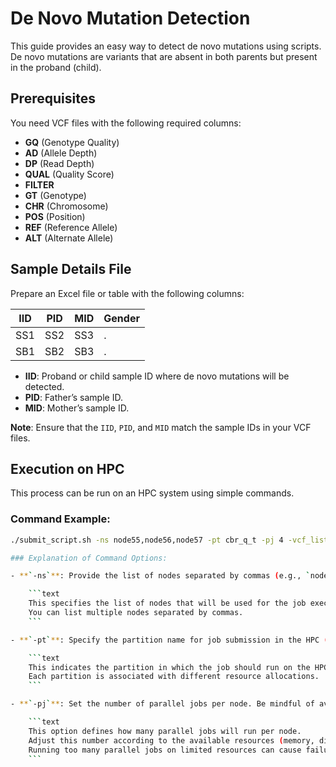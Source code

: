 # De Novo Mutation Detection  

This guide provides an easy way to detect de novo mutations using scripts. De novo mutations are variants that are absent in both parents but present in the proband (child).

## Prerequisites

You need VCF files with the following required columns:

- **GQ** (Genotype Quality)  
- **AD** (Allele Depth)  
- **DP** (Read Depth)  
- **QUAL** (Quality Score)  
- **FILTER**  
- **GT** (Genotype)  
- **CHR** (Chromosome)  
- **POS** (Position)  
- **REF** (Reference Allele)  
- **ALT** (Alternate Allele)  

## Sample Details File

Prepare an Excel file or table with the following columns:

| IID   | PID   | MID   | Gender |  
|-------|-------|-------|--------|  
| SS1   | SS2   | SS3   | .      |  
| SB1   | SB2   | SB3   | .      |  

- **IID**: Proband or child sample ID where de novo mutations will be detected.  
- **PID**: Father’s sample ID.  
- **MID**: Mother’s sample ID.  

**Note**: Ensure that the `IID`, `PID`, and `MID` match the sample IDs in your VCF files.

## Execution on HPC

This process can be run on an HPC system using simple commands.

### Command Example:

```bash
./submit_script.sh -ns node55,node56,node57 -pt cbr_q_t -pj 4 -vcf_list SNVs_list.txt -ped_xl Trio_List.xlsx

### Explanation of Command Options:

- **`-ns`**: Provide the list of nodes separated by commas (e.g., `node1,node2,node3`).

    ```text
    This specifies the list of nodes that will be used for the job execution. 
    You can list multiple nodes separated by commas.
    ```

- **`-pt`**: Specify the partition name for job submission in the HPC (e.g., `cbr_q_t`).

    ```text
    This indicates the partition in which the job should run on the HPC system. 
    Each partition is associated with different resource allocations.
    ```

- **`-pj`**: Set the number of parallel jobs per node. Be mindful of available memory and storage.

    ```text
    This option defines how many parallel jobs will run per node. 
    Adjust this number according to the available resources (memory, disk space). 
    Running too many parallel jobs on limited resources can cause failures or slow performance.
    ```

